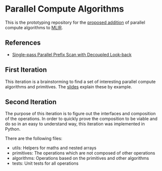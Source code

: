 # Parallel Compute Algorithms
This is the prototyping repository for the [proposed addition](https://llvm.discourse.group/t/gpu-compute-basic-algorithms/1281) of parallel compute algorithms to [MLIR](https://mlir.llvm.org/).

## References
- [Single-pass Parallel Prefix Scan with Decoupled Look-back](https://research.nvidia.com/sites/default/files/pubs/2016-03_Single-pass-Parallel-Prefix/nvr-2016-002.pdf)

## First Iteration
This iteration is a brainstorming to find a set of interesting parallel compute algorithms and primitives.
The [slides](https://docs.google.com/presentation/d/1mHitJw8vcJBAtKMc0swCA5TXZeL384WtZA9YqsUMEjg/edit?usp=sharing) explain these by example.

## Second Iteration
The purpose of this iteration is to figure out the interfaces and composition of the operations.
In order to quickly prove the composition to be viable and do so in an easy to understand way, this iteration was implemented in Python.

There are the following files:
- utils: Helpers for maths and nested arrays
- primitives: The operations which are not composed of other operations
- algorithms: Operations based on the primitives and other algorithms
- tests: Unit tests for all operations
